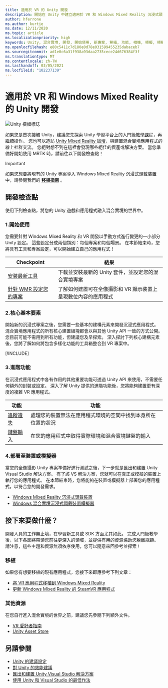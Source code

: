 ```yaml
---
title: 適用於 VR 的 Unity 開發
description: 開始在 Unity 中建立適用於 VR 和 Windows Mixed Reality 沉浸式頭戴裝置的混合實境應用程式。
author: hferrone
ms.author: kurtie
ms.date: 12/11/2020
ms.topic: article
ms.localizationpriority: high
keywords: Unity, 混合實境, 開發, 開始使用, 新專案, 移植, 功能, 相機, 模擬, 模擬, 文件, 混合實境頭戴式裝置, windows 混合實境頭戴式裝置, 虛擬實境頭戴式裝置, 什麼是虛擬實境, 什麼是擴增實境, MRTK, 混合實境工具組, 語音輸入, 定位相機, 模擬器, Azure, 教學課程
ms.openlocfilehash: e80c5411c7d180e0d78e031599455235dabaceb7
ms.sourcegitcommit: ad1e0c6a31f938a93daa2735cece24d676384f3f
ms.translationtype: MT
ms.contentlocale: zh-TW
ms.lasthandoff: 03/05/2021
ms.locfileid: "102237139"
---
```

# <a name="unity-development-for-vr-and-windows-mixed-reality"></a>適用於 VR 和 Windows Mixed Reality 的 Unity 開發

![Unity 橫幅標誌](../images/unity_logo_banner.png)

如果您是首次接觸 Unity，建議您先探索 Unity 學習平台上的入門級[教學課程](https://unity3d.com/learn/tutorials)，再繼續操作。 您也可以造訪 [Unity Mixed Reality 論壇](https://forum.unity3d.com/forums/hololens.102/)，與建置混合實境應用程式的線上社群交流。 您絕對想不到在這裡會發現哪些絕佳的資產或解決方案。 當您準備好開始使用 MRTK 時，請前往以下開發檢查點！

> [!IMPORTANT]
> 如果您想要將現有的 Unity 專案導入 Windows Mixed Reality 沉浸式頭戴裝置中，請參閱我們的 **[移植指南](../porting-apps/porting-overview.md)** 。 

## <a name="development-checkpoints"></a>開發檢查點

使用下列檢查點，將您的 Unity 遊戲和應用程式融入混合實境的世界中。 

### <a name="1-getting-started"></a>1.開始使用

您需要針對 Windows Mixed Reality 和 VR 開發以手動方式進行變更的一小部分 Unity 設定。 這些設定分成兩個類別：每個專案和每個場景。 在本節結束時，您將具有工具和專案設定，可以開始建立自己的應用程式！

|  Checkpoint  |  結果  |
| --- | --- |
| [安裝最新工具](../install-the-tools.md) | 下載並安裝最新的 Unity 套件，並設定您的混合實境專案 |
| [針對 WMR 設定您的專案](configure-unity-project.md) | 了解如何建置可在全像攝影和 VR 顯示裝置上呈現數位內容的應用程式 |

### <a name="2-core-building-blocks"></a>2.核心基本要素

開始新的沉浸式專案之後，您需要一些基本的建構元素來開發沉浸式應用程式。 混合實境應用程式的所有核心建置組塊都會以與其他 Unity API 一致的方式公開。 您目前可能不需用到所有功能，但建議您及早探索。 深入探討下列核心建構元素後，您將了解如何將包含多樣化功能的工具箱整合到 VR 專案中。

[!INCLUDE[](../includes/unity-building-blocks-wmr.md)]

### <a name="3-advanced-features"></a>3.進階功能

在沉浸式應用程式中各有作用的其他重要功能可透過 Unity API 來使用，不需要任何額外的封裝或設定。 深入了解 Unity 提供的進階功能後，您將能夠建置更有深度的複雜 VR 應用程式。

|  功能  |  功能  |
| --- | --- |
| [追蹤遺失](tracking-loss-in-unity.md) | 處理您的裝置無法在應用程式環境的空間中找到本身所在位置的狀況 |
| [鍵盤輸入](keyboard-input-in-unity.md) | 在您的應用程式中取得實際環境和混合實境鍵盤的輸入 |

### <a name="4-deploying-to-a-device-or-emulator"></a>4.部署至裝置或模擬器

當您的全像攝影 Unity 專案準備好進行測試之後，下一步就是匯出和建置 Unity Visual Studio 解決方案。 有了該 VS 解決方案，您就可以在真正或模擬的裝置上執行您的應用程式。 在本節結束時，您將能夠在裝置或模擬器上部署您的應用程式，以符合您的開發需求。

* [Windows Mixed Reality 沉浸式頭戴裝置](../platform-capabilities-and-apis/using-visual-studio.md)
* [Windows 混合實境沉浸式頭戴裝置模擬器](../platform-capabilities-and-apis/using-the-windows-mixed-reality-simulator.md)

## <a name="whats-next"></a>接下來要做什麼？

開發人員的工作無止境，在學習新工具或 SDK 方面尤其如此。 完成入門級教學後，以下各節將帶領您前往更深入的領域，並提供有用的資源協助您脫離瓶頸。 請注意，這些主題和資源無須依序使用，您可以隨意來回參考並探索！

### <a name="porting"></a>移植

如果您有想要移植的現有應用程式，您接下來即應參考下列文章：

* [將 VR 應用程式移植到 Windows Mixed Reality](../porting-apps/porting-guides.md?tabs=project)
* [更新 Windows Mixed Reality 的 SteamVR 應用程式](../porting-apps/updating-your-steamvr-application-for-windows-mixed-reality.md)

### <a name="additional-resources"></a>其他資源

在您自行進入混合實境的世界之前，建議您先參閱下列額外文件。 

* [VR 愛好者指南](/windows/mixed-reality/enthusiast-guide/vr-journey)
* [Unity Asset Store](https://assetstore.unity.com)

## <a name="see-also"></a>另請參閱 

* [Unity 的建議設定](recommended-settings-for-unity.md)
* [對 Unity 的效能建議](performance-recommendations-for-unity.md)
* [匯出和建置 Unity Visual Studio 解決方案](exporting-and-building-a-unity-visual-studio-solution.md)
* [使用 Unity 和 Visual Studio 的最佳作法](best-practices-for-working-with-unity-and-visual-studio.md)